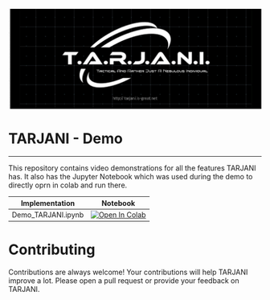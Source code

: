 ![T.A.R.J.A.N.I.](images/bg.v1.jpg)
# TARJANI - Demo
______
This repository contains video demonstrations for all the features TARJANI has. It also has the Jupyter Notebook which was used during the demo to directly oprn in colab and run there.  


| Implementation | Notebook |
| -------------- | -------- |
| Demo_TARJANI.ipynb | [![Open In Colab](https://colab.research.google.com/assets/colab-badge.svg)](https://colab.research.google.com/github/Rutvik-Trivedi/tarjani-demo/blob/main/scripts/examples/Demo_TARJANI.ipynb) |

# Contributing
Contributions are always welcome! Your contributions will help TARJANI improve a lot. Please open a pull request or provide your feedback on TARJANI.
